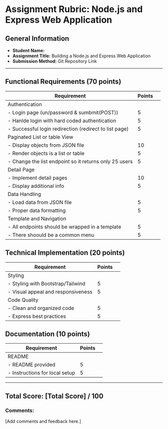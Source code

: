 # Assignment Rubric: Node.js and Express Web Application

## General Information

- **Student Name:**
- **Assignment Title:** Building a Node.js and Express Web Application
- **Submission Method:** Git Repository Link

---

## Functional Requirements (70 points)

| Requirement                                            | Points |     |
| ------------------------------------------------------ | ------ | --- |
| Authentication                                         |        |     |
| - Login page (un/password & sumbmit(POST))             | 5      |     |
| - Hanlde login with hard coded authentication          | 5      |     |
| - Successful login redirection (redirect to list page) | 5      |     |
| Paginated List or table View                           |        |     |
| - Display objects from JSON file                       | 10     |     |
| - Render objects is a list or table                    | 5      |     |
| - Change the list endpoint so it returns only 25 users | 5      |     |
| Detail Page                                            |        |     |
| - Implement detail pages                               | 10     |     |
| - Display additional info                              | 5      |     |
| Data Handling                                          |        |     |
| - Load data from JSON file                             | 5      |     |
| - Proper data formatting                               | 5      |     |
| Template and Navigation                                |        |     |
| - All endpoints should be wrapped in a template        | 5      |     |
| - There shoould be a common menu                       | 5      |     |

## Technical Implementation (20 points)

| Requirement                        | Points |     |
| ---------------------------------- | ------ | --- |
| Styling                            |        |     |
| - Styling with Bootstrap/Tailwind  | 5      |     |
| - Visual appeal and responsiveness | 5      |     |
| Code Quality                       |        |     |
| - Clean and organized code         | 5      |     |
| - Express best practices           | 5      |     |

## Documentation (10 points)

| Requirement                    | Points |     |
| ------------------------------ | ------ | --- |
| README                         |        |     |
| - README provided              | 5      |     |
| - Instructions for local setup | 5      |     |

---

## Total Score: [Total Score] / 100

### Comments:

[Add comments and feedback here.]
